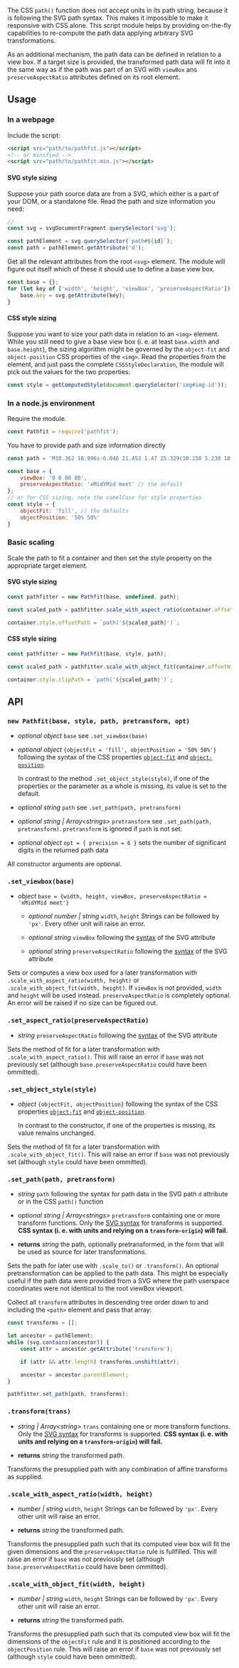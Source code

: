 The CSS `path()` function does not accept units in its path string, because it is following
the SVG path syntax. This makes it impossible to make it responsive with CSS alone. This
script module helps by providing on-the-fly capabilities to re-compute the path data applying
arbitrary SVG transformations.

As an additional mechanism, the path data can be defined in relation to a view box. If a
target size is provided, the transformed path data will fit into it the same way as if
the path was part of an SVG with `viewBox` ans `preserveAspectRatio` attributes defined
on its root element.

## Usage

### In a webpage

Include the script:

```html
<script src="path/to/pathfit.js"></script>
<!-- or minified -->
<script src="path/to/pathfit.min.js"></script>
```

#### SVG style sizing

Suppose your path source data are from a SVG, which either is a part of your DOM,
or a standalone file. Read the path and size information you need:

```js
// 
const svg = svgDocumentFragment.querySelector('svg');

const pathElement = svg.querySelector(`path#${id}`);
const path = pathElement.getAttribute('d');
```

Get all the relevant attributes from the root `<svg>` element. The module
will figure out itself which of these it should use to define a base view box.

```js
const base = {};
for (let key of ['width', 'height', 'viewBox', 'preserveAspectRatio']) {
    base.key = svg.getAttribute(key);
}
```

#### CSS style sizing

Suppose you want to size your path data in relation to an `<img>` element. While you
still need to give a base view box (i. e. at least `base.width` and `base.height`),
the sizing algorithm might be governed by the `object-fit` and `object-position`
CSS properties of the `<img>`. Read the properties from the element, and just pass
the complete `CSSStyleDeclaration`, the module will pick out the values for the
two properties:

```js
const style = getComputedStyle(document.querySelector('img#img-id'));
```

### In a node.js environment

Require the module.

```js
const Pathfit = require('pathfit');
```

You have to provide path and size information directly

```js
const path = 'M10.362 18.996s-6.046 21.453 1.47 25.329c10.158 5.238 18.033-21.308 29.039-18.23 13.125 3.672 18.325 36.55 18.325 36.55l12.031-47.544';

const base = {
    viewBox: '0 0 80 80',
    preserveAspectRatio: 'xMidYMid meet' // the default
};
// or for CSS sizing, note the camelCase for style properties
const style = {
    objectFit: 'fill', // the defaults
    objectPosition: '50% 50%'
}
```

### Basic scaling

Scale the path to fit a container and then set the style property on the appropriate
target element.

#### SVG style sizing

```js
const pathfitter = new Pathfit(base, undefined, path);

const scaled_path = pathfitter.scale_with_aspect_ratio(container.offsetWidth, container.offsetHeight);

container.style.offsetPath = `path('${scaled_path}')`;
```

#### CSS style sizing

```js
const pathfitter = new Pathfit(base, style, path);

const scaled_path = pathfitter.scale_with_object_fit(container.offsetWidth, container.offsetHeight);

container.style.clipPath = `path('${scaled_path}')`;
```

## API

### `new Pathfit(base, style, path, pretransform, opt)`

* _optional object_ `base` see `.set_viewbox(base)`

* _optional object_ `{objectFit = 'fill', objectPosition = '50% 50%'}` following
  the syntax of the CSS properties
  [`object-fit`](https://www.w3.org/TR/css-images-3/#the-object-fit) and
  [`object-position`](https://www.w3.org/TR/css-images-3/#the-object-position).

  In contrast to the method `.set_object_style(style)`, if one of the properties or
  the parameter as a whole is missing, its value is set to the default.

* _optional string_ `path` see `.set_path(path, pretransform)`

* _optional string | Array&lt;strings&gt;_ `pretransform` see `.set_path(path, pretransform)`.
  `pretransform` is ignored if `path` is not set.

* _optional object_ `opt = { precision = 6 }` sets the number of significant digits in the
  returned path data

All constructor arguments are optional.

### `.set_viewbox(base)`

* _object_ `base = {width, height, viewBox, preserveAspectRatio = 'xMidYMid meet'}`

  * _optional number | string_ `width`, `height` Strings can be followed by `'px'`. Every other unit
    will raise an error.

  * _optional string_ `viewBox` following the
    [syntax](https://www.w3.org/TR/SVG2/coords.html#ViewBoxAttribute) of the SVG attribute

  * _optional string_ `preserveAspectRatio` following the
    [syntax](https://www.w3.org/TR/SVG2/coords.html#PreserveAspectRatioAttribute) of the SVG attribute
  
Sets or computes a view box used for a later transformation with
`.scale_with_aspect_ratio(width, height)` or `.scale_with_object_fit(width, height)`. If `viewBox`
is not provided, `width` and `height` will be used instead. `preserveAspectRatio`
is completely optional. An error will be raised if no size can be figured out.

### `.set_aspect_ratio(preserveAspectRatio)`

* _string_ `preserveAspectRatio` following the
  [syntax](https://www.w3.org/TR/SVG2/coords.html#PreserveAspectRatioAttribute) of the SVG attribute

Sets the method of fit for a later transformation with `.scale_with_aspect_ratio()`. This
will raise an error if `base` was not previously set (although `base.preserveAspectRatio`
could have been ommitted).

### `.set_object_style(style)`

* _object_ `{objectFit, objectPosition}` following the syntax of the CSS properties
  [`object-fit`](https://www.w3.org/TR/css-images-3/#the-object-fit) and
  [`object-position`](https://www.w3.org/TR/css-images-3/#the-object-position).

  In contrast to the constructor, if one of the properties is missing, its value
  remains unchanged.

Sets the method of fit for a later transformation with `.scale_with_object_fit()`. This
will raise an error if `base` was not previously set (although `style`
could have been ommitted).

### `.set_path(path, pretransform)`

* _string_ `path` following the syntax for path data in the SVG path `d` attribute or in the CSS
  `path()` function

* _optional string | Array&lt;strings&gt;_ `pretransform` containing one or more transform functions.
  Only the [SVG syntax](https://www.w3.org/TR/css-transforms-1/#svg-syntax) for transforms
  is supported. **CSS syntax (i. e. with units and relying on a `transform-origin`) will fail.**

* **returns** _string_ the path, optionally pretransformed, in the form that will be used as
  source for later transformations.

Sets the path for later use with `.scale_to()` or `.transform()`. An optional pretransformation
can be applied to the path data. This might be especially useful if the path data were provided
from a SVG where the path userspace coordinates were not identical to the root viewBox viewport.

Collect all `transform` attributes in descending tree order down to and including the
`<path>` element and pass that array:

```js
const transforms = [];

let ancestor = pathElement;
while (svg.contains(ancestor)) {
    const attr = ancestor.getAttribute('transform');

    if (attr && attr.length) transforms.unshift(attr);

    ancestor = ancestor.parentElement;
}

pathfitter.set_path(path, transforms);
```

### `.transform(trans)`

* _string | Array&lt;string&gt;_ `trans` containing one or more transform functions.
  Only the [SVG syntax](https://www.w3.org/TR/css-transforms-1/#svg-syntax) for transforms
  is supported. **CSS syntax (i. e. with units and relying on a `transform-origin`) will fail.**

* **returns** _string_ the transformed path.

Transforms the presupplied path with any combination of affine transforms as supplied.

### `.scale_with_aspect_ratio(width, height)`

* _number | string_ `width`, `height` Strings can be followed by `'px'`. Every other unit
  will raise an error.

* **returns** _string_ the transformed path.

Transforms the presupplied path such that its computed view box will fit the given dimensions
and the `preserveAspectRatio` rule is fullfilled. This will raise an error
if `base` was not previously set (although `base.preserveAspectRatio` could have been ommitted).

### `.scale_with_object_fit(width, height)`

* _number | string_ `width`, `height` Strings can be followed by `'px'`. Every other unit
  will raise an error.

* **returns** _string_ the transformed path.

Transforms the presupplied path such that its computed view box will fit the dimensions
of the `objectFit` rule and it is positioned according to the `objectPosition` rule.
This will raise an error if `base` was not previously set (although `style` could
have been ommitted).

